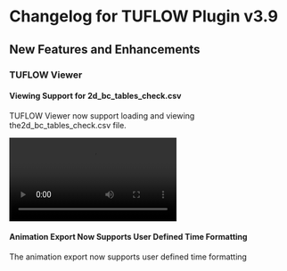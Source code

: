 # Changelog for TUFLOW Plugin v3.9

## New Features and Enhancements

### TUFLOW Viewer

#### Viewing Support for 2d_bc_tables_check.csv

TUFLOW Viewer now support loading and viewing the2d_bc_tables_check.csv file.

<video style="max-width:640px" controls>
  <source src="videos/test.mp4" type="video/mp4">
</video>

#### Animation Export Now Supports User Defined Time Formatting

The animation export now supports user defined time formatting
